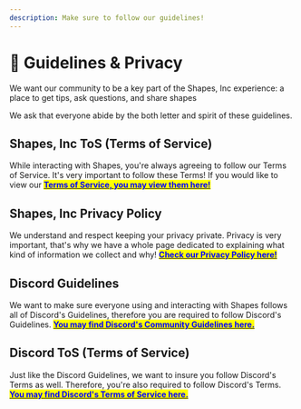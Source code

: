 ```yaml
---
description: Make sure to follow our guidelines!
---
```


# 🚨 Guidelines & Privacy

We want our community to be a key part of the Shapes, Inc experience: a place to get tips, ask questions, and share shapes

We ask that everyone abide by the both letter and spirit of these guidelines.

## Shapes, Inc ToS (Terms of Service)&#x20;

While interacting with Shapes, you're always agreeing to follow our Terms of Service. It's very important to follow these Terms! If you would like to view our [<mark style="color:blue;">**Terms of Service, you may view them here!**</mark>](https://circlelabs.xyz/tos)

## Shapes, Inc Privacy Policy

We understand and respect keeping your privacy private. Privacy is very important, that's why we have a whole page dedicated to explaining what kind of information we collect and why! [<mark style="color:blue;">**Check our Privacy Policy here!**</mark>](https://circlelabs.xyz/privacy)

## Discord Guidelines

We want to make sure everyone using and interacting with Shapes follows all of Discord's Guidelines, therefore you are required to follow Discord's Guidelines. [<mark style="color:blue;">**You may find Discord's Community Guidelines here.**</mark>](https://discord.com/guidelines)

## Discord ToS (Terms of Service)

Just like the Discord Guidelines, we want to insure you follow Discord's Terms as well. Therefore, you're also required to follow Discord's Terms. [<mark style="color:blue;">**You may find Discord's Terms of Service here.**</mark>](https://discord.com/terms)
